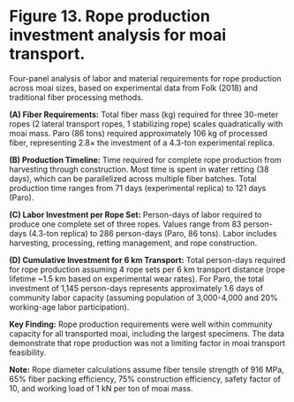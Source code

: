 # Figure 13. Rope production investment analysis for moai transport.

Four-panel analysis of labor and material requirements for rope production across moai sizes, based on experimental data from Folk (2018) and traditional fiber processing methods.

**(A) Fiber Requirements:** Total fiber mass (kg) required for three 30-meter ropes (2 lateral transport ropes, 1 stabilizing rope) scales quadratically with moai mass. Paro (86 tons) required approximately 106 kg of processed fiber, representing 2.8× the investment of a 4.3-ton experimental replica.

**(B) Production Timeline:** Time required for complete rope production from harvesting through construction. Most time is spent in water retting (38 days), which can be parallelized across multiple fiber batches. Total production time ranges from 71 days (experimental replica) to 121 days (Paro).

**(C) Labor Investment per Rope Set:** Person-days of labor required to produce one complete set of three ropes. Values range from 83 person-days (4.3-ton replica) to 286 person-days (Paro, 86 tons). Labor includes harvesting, processing, retting management, and rope construction.

**(D) Cumulative Investment for 6 km Transport:** Total person-days required for rope production assuming 4 rope sets per 6 km transport distance (rope lifetime ~1.5 km based on experimental wear rates). For Paro, the total investment of 1,145 person-days represents approximately 1.6 days of community labor capacity (assuming population of 3,000-4,000 and 20% working-age labor participation).

**Key Finding:** Rope production requirements were well within community capacity for all transported moai, including the largest specimens. The data demonstrate that rope production was not a limiting factor in moai transport feasibility.

**Note:** Rope diameter calculations assume fiber tensile strength of 916 MPa, 65% fiber packing efficiency, 75% construction efficiency, safety factor of 10, and working load of 1 kN per ton of moai mass.
